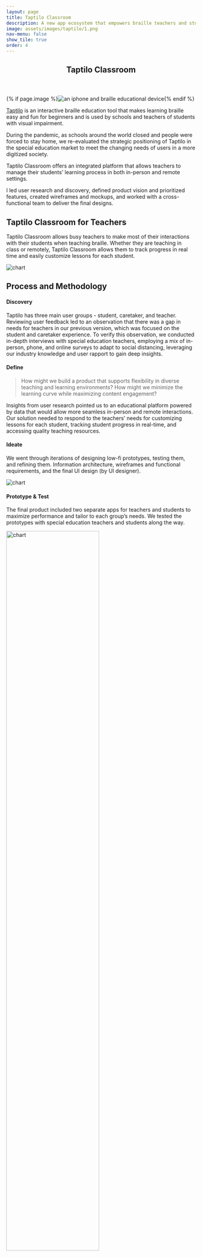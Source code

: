 ```yaml
---
layout: page
title: Taptilo Classroom
description: A new app ecosystem that empowers braille teachers and students
image: assets/images/taptilo/1.png
nav-menu: false
show_tile: true
order: 4
---
```


<!-- Main -->
<div id="main" class="alt">

<!-- One -->
<section id="one">
	<div class="inner">
		<header class="major">
			<h1>Taptilo Classroom</h1>
		</header>
		{% if page.image %}<span class="image main"><img src="{{ site.baseurl }}/{{ page.image }}" alt="an iphone and braille educational device" /></span>{% endif %}

<!-- Content -->
<!-- <h2 id="content">Overview</h2> -->
<p><a href="https://www.taptilo.com/">Taptilo</a> is an interactive braille education tool that makes learning braille easy and fun for beginners and is used by schools and teachers of students with visual impairment. </p>

<p>During the pandemic, as schools around the world closed and people were forced to stay home, we re-evaluated the strategic positioning of Taptilo in the special education market to meet the changing needs of users in a more digitized society. </p>

<p>Taptilo Classroom offers an integrated platform that allows teachers to manage their students’ learning process in both in-person and remote settings.</p>

<p>I led user research and discovery, defined product vision and prioritized features, created wireframes and mockups, and worked with a cross-functional team to deliver the final designs. </p>

<h2 id="content">Taptilo Classroom for Teachers</h2>
<p>Taptilo Classroom allows busy teachers to make most of their interactions with their students when teaching braille. Whether they are teaching in class or remotely, Taptilo Classroom allows them to track progress in real time and easily customize lessons for each student.</p>
<p><img src="{{ '/assets/images/taptilo/tapp.png' | relative_url }}" alt="chart" data-position="center center" /></p>



<h2 id="content">Process and Methodology</h2>

<h4>Discovery</h4>
<p>Taptilo has three main user groups - student, caretaker, and teacher. Reviewing user feedback led to an observation that there was a gap in needs for teachers in our previous version, which was focused on the student and caretaker experience. To verify this observation, we conducted in-depth interviews with special education teachers, employing a mix of in-person, phone, and online surveys to adapt to social distancing, leveraging our industry knowledge and user rapport to gain deep insights.</p>

<h4>Define</h4>

<blockquote>How might we build a product that supports flexibility in diverse teaching and learning environments? How might we minimize the learning curve while maximizing content engagement?</blockquote>

<p>Insights from user research pointed us to an educational platform powered by data that would allow more seamless 
in-person and remote interactions. Our solution needed to respond to the teachers’ needs for customizing lessons for each student, tracking student progress in real-time, and accessing quality teaching resources.</p>

<h4>Ideate</h4>
<p>We went through iterations of designing low-fi prototypes, testing them, and refining them. Information architecture, wireframes and functional requirements, and the final UI design (by UI designer).</p>
<p><img src="{{ '/assets/images/taptilo/process.png' | relative_url }}" alt="chart" data-position="center center" /></p>

<h4>Prototype & Test</h4>

<p>The final product included two separate apps for teachers and students to maximize performance and tailor to each group’s needs. We tested the prototypes with special education teachers and students along the way. </p>

<p id="centered"><img width="70%" src="{{ '/assets/images/taptilo/compare.png' | relative_url }}" alt="chart" data-position="center center" /></p>


<div class="row">
	<div class="6u 12u$(small)">
		<h4>For Teachers</h4>
			<div class="swiper">
			<div class="swiper-wrapper">
				<div class="swiper-slide"><img src="{{ '/assets/images/taptilo/tapp1.png' | relative_url }}" alt="app"></div>
				<div class="swiper-slide"><img src="{{ '/assets/images/taptilo/tapp2.png' | relative_url }}" alt="app"></div>
				<div class="swiper-slide"><img src="{{ '/assets/images/taptilo/tapp3.png' | relative_url }}" alt="app"></div>
				<div class="swiper-slide"><img src="{{ '/assets/images/taptilo/tapp4.png' | relative_url }}" alt="app"></div>
				<div class="swiper-slide"><img src="{{ '/assets/images/taptilo/tapp5.png' | relative_url }}" alt="app"></div>
				<div class="swiper-slide"><img src="{{ '/assets/images/taptilo/tapp6.png' | relative_url }}" alt="app"></div>
			</div>
			<!-- Add Pagination -->
			<div class="swiper-pagination"></div>
			<!-- Add Navigation -->
			<div class="swiper-button-prev"></div>
			<div class="swiper-button-next"></div>
			</div>
	</div>
	<div class="6u$ 12u$(small)">
		<h4>For Students</h4>
		<div class="swiper">
			<div class="swiper-wrapper">
				<div class="swiper-slide"><img src="{{ '/assets/images/taptilo/sapp1.png' | relative_url }}" alt="app"></div>
				<div class="swiper-slide"><img src="{{ '/assets/images/taptilo/sapp2.png' | relative_url }}" alt="app"></div>
				<div class="swiper-slide"><img src="{{ '/assets/images/taptilo/sapp3.png' | relative_url }}" alt="app"></div>
				<div class="swiper-slide"><img src="{{ '/assets/images/taptilo/sapp4.png' | relative_url }}" alt="app"></div>
				<div class="swiper-slide"><img src="{{ '/assets/images/taptilo/sapp5.png' | relative_url }}" alt="app"></div>
			</div>
			<!-- Add Pagination -->
			<div class="swiper-pagination"></div>
			<!-- Add Navigation -->
			<div class="swiper-button-prev"></div>
			<div class="swiper-button-next"></div>
			</div>
	</div>
</div>

<h2>Impact</h2>
<p>After a delay in development due to the pandemic, in November 2021, the two new apps and the software update of the physical product were finally launched. Taptilo Classroom and Taptilo are being used by students and teachers worldwide to increase braille literacy.</p>

<h4>Details</h4>
<ul>
	<li>When: April 2020 - Oct 2020</li>
	<li>Duration: 6 months</li>
</ul>

<hr class="major" />


</div>
</section>


</div>
